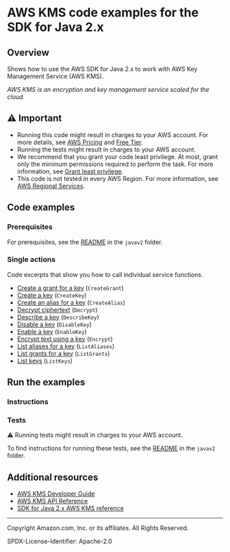# AWS KMS code examples for the SDK for Java 2.x

## Overview

Shows how to use the AWS SDK for Java 2.x to work with AWS Key Management Service (AWS KMS).

<!--custom.overview.start-->
<!--custom.overview.end-->

_AWS KMS is an encryption and key management service scaled for the cloud._

## ⚠ Important

* Running this code might result in charges to your AWS account. For more details, see [AWS Pricing](https://aws.amazon.com/pricing/?aws-products-pricing.sort-by=item.additionalFields.productNameLowercase&aws-products-pricing.sort-order=asc&awsf.Free%20Tier%20Type=*all&awsf.tech-category=*all) and [Free Tier](https://aws.amazon.com/free/?all-free-tier.sort-by=item.additionalFields.SortRank&all-free-tier.sort-order=asc&awsf.Free%20Tier%20Types=*all&awsf.Free%20Tier%20Categories=*all).
* Running the tests might result in charges to your AWS account.
* We recommend that you grant your code least privilege. At most, grant only the minimum permissions required to perform the task. For more information, see [Grant least privilege](https://docs.aws.amazon.com/IAM/latest/UserGuide/best-practices.html#grant-least-privilege).
* This code is not tested in every AWS Region. For more information, see [AWS Regional Services](https://aws.amazon.com/about-aws/global-infrastructure/regional-product-services).

<!--custom.important.start-->
<!--custom.important.end-->

## Code examples

### Prerequisites

For prerequisites, see the [README](../../README.md#Prerequisites) in the `javav2` folder.


<!--custom.prerequisites.start-->
<!--custom.prerequisites.end-->

### Single actions

Code excerpts that show you how to call individual service functions.

- [Create a grant for a key](src/main/java/com/example/kms/CreateGrant.java#L11) (`CreateGrant`)
- [Create a key](src/main/java/com/example/kms/CreateCustomerKey.java#L12) (`CreateKey`)
- [Create an alias for a key](src/main/java/com/example/kms/CreateAlias.java#L12) (`CreateAlias`)
- [Decrypt ciphertext](src/main/java/com/example/kms/EncryptDataKey.java#L83) (`Decrypt`)
- [Describe a key](src/main/java/com/example/kms/DescribeKey.java#L12) (`DescribeKey`)
- [Disable a key](src/main/java/com/example/kms/DisableCustomerKey.java#L12) (`DisableKey`)
- [Enable a key](src/main/java/com/example/kms/EnableCustomerKey.java#L11) (`EnableKey`)
- [Encrypt text using a key](src/main/java/com/example/kms/EncryptDataKey.java#L12) (`Encrypt`)
- [List aliases for a key](src/main/java/com/example/kms/ListAliases.java#L12) (`ListAliases`)
- [List grants for a key](src/main/java/com/example/kms/ListGrants.java#L11) (`ListGrants`)
- [List keys](src/main/java/com/example/kms/ListKeys.java#L12) (`ListKeys`)


<!--custom.examples.start-->
<!--custom.examples.end-->

## Run the examples

### Instructions


<!--custom.instructions.start-->
<!--custom.instructions.end-->



### Tests

⚠ Running tests might result in charges to your AWS account.


To find instructions for running these tests, see the [README](../../README.md#Tests)
in the `javav2` folder.



<!--custom.tests.start-->
<!--custom.tests.end-->

## Additional resources

- [AWS KMS Developer Guide](https://docs.aws.amazon.com/kms/latest/developerguide/overview.html)
- [AWS KMS API Reference](https://docs.aws.amazon.com/kms/latest/APIReference/Welcome.html)
- [SDK for Java 2.x AWS KMS reference](https://sdk.amazonaws.com/java/api/latest/software/amazon/awssdk/services/kms/package-summary.html)

<!--custom.resources.start-->
<!--custom.resources.end-->

---

Copyright Amazon.com, Inc. or its affiliates. All Rights Reserved.

SPDX-License-Identifier: Apache-2.0